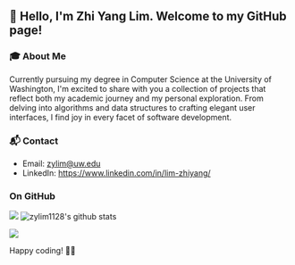 ## 👋 Hello, I'm Zhi Yang Lim. Welcome to my GitHub page!

### 🎓 About Me
Currently pursuing my degree in Computer Science at the University of Washington, I'm excited to share with you a collection of projects that reflect both my academic journey and my personal exploration. From delving into algorithms and data structures to crafting elegant user interfaces, I find joy in every facet of software development.

### 📬 Contact
- Email: zylim@uw.edu
- LinkedIn: https://www.linkedin.com/in/lim-zhiyang/

### On GitHub

[![](https://activity-graph.herokuapp.com/graph?username=zylim1128&theme=dracula)](https://github.com/ashutosh00710/github-readme-activity-graph)
![zylim1128's github stats](https://github-readme-stats.vercel.app/api?username=zylim1128&show_icons=true&theme=vue)

![](https://github-readme-stats.vercel.app/api/top-langs/?username=zylim1128&layout=compact&langs_count=6)

Happy coding! 🚴‍♂️
